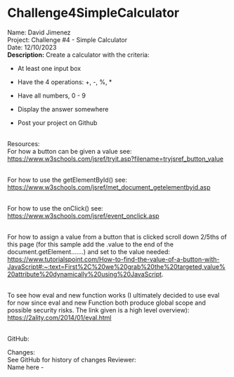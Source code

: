 # Challenge4SimpleCalculator

Name: David Jimenez <br>
Project: Challenge #4 - Simple Calculator <br>
Date: 12/10/2023 <br>
<strong>Description:</strong>
Create a calculator with the criteria: <br>
* At least one input box 

* Have the 4 operations: +, -, %, *

* Have all numbers, 0 - 9

* Display the answer somewhere

* Post your project on Github
<br><br>

Resources: <br>
For how a button can be given a value see: <br>
 https://www.w3schools.com/jsref/tryit.asp?filename=tryjsref_button_value  <br> <br>

For how to use the getElementById() see: <br>
https://www.w3schools.com/jsref/met_document_getelementbyid.asp <br><br>

For how to use the onClick() see: <br>
https://www.w3schools.com/jsref/event_onclick.asp <br><br>

For how to assign a value from a button that is clicked scroll down 2/5ths of this page (for this sample add the .value to the end of the document.getElement.......) and set to the value needed:
https://www.tutorialspoint.com/How-to-find-the-value-of-a-button-with-JavaScript#:~:text=First%2C%20we%20grab%20the%20targeted,value%20attribute%20dynamically%20using%20JavaScript.  <br><br>

To see how eval and new function works (I ultimately decided to use eval for now since eval and new Function both produce global scope and possible security risks. The link given is a high level overview): <br>
https://2ality.com/2014/01/eval.html <br><br>

GitHub:  <br>

Changes: <br>
See GitHub for history of changes
Reviewer: <br>
Name here -  
